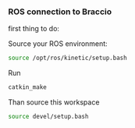 ### ROS connection to Braccio

first thing to do:

Source your ROS environment:
```bash
source /opt/ros/kinetic/setup.bash
```

Run 
```bash
catkin_make
```

Than source this workspace
```bash
source devel/setup.bash
```
